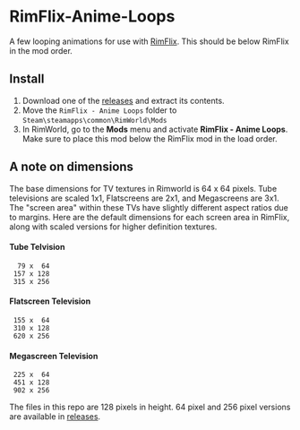 # RimFlix-Anime-Loops
A few looping animations for use with [RimFlix](https://github.com/ritsu/RimFlix). This should be below RimFlix in the mod order.

## Install
1. Download one of the [releases](https://github.com/ritsu/RimFlix-Anime-Loops/releases) and extract its contents.
2. Move the `RimFlix - Anime Loops` folder to `Steam\steamapps\common\RimWorld\Mods`
3. In RimWorld, go to the **Mods** menu and activate **RimFlix - Anime Loops**.
Make sure to place this mod below the RimFlix mod in the load order.

## A note on dimensions
The base dimensions for TV textures in Rimworld is 64 x 64 pixels. Tube televisions are scaled 1x1, Flatscreens are 2x1, and Megascreens are 3x1. The "screen area" within these TVs have slightly different aspect ratios due to margins. Here are the default dimensions for each screen area in RimFlix, along with scaled versions for higher definition textures.

#### Tube Telvision
      79 x  64
     157 x 128
     315 x 256
    
#### Flatscreen Television
     155 x  64
     310 x 128
     620 x 256
    
#### Megascreen Television
     225 x  64
     451 x 128
     902 x 256

The files in this repo are 128 pixels in height. 64 pixel and 256 pixel versions are available in [releases](https://github.com/ritsu/RimFlix-Anime-Loops/releases).
